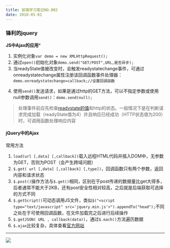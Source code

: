 ```yaml
---
title: 前端学习笔记NO.002
date: 2018-05-01
---
```

### 锋利的jquery

**JS中Ajax的应用***  

1. 实例化对象`var demo = new XMLHttpRequest();`  
2. 通过`open()`初始化对象`demo.send("GET/POST",URL,是否异步);`  
3. 当readyState值被改变时，会触发readystatechange事件，可通过onreadystatechange属性注册该回调函数事件处理器：
`demo.onreadystatechange=callback;//设置回调函数`  
<!-- more -->

4. 使用`send()`发送请求，如果是通过http的GET方法，可以不指定参数或使用null参数调用`send()`：`demo.send(null);`  
 
>处理事件前应先检查[readystate的值](http://www.blogjava.net/hulizhong/archive/2009/05/04/268846.html)和http的状态。一般情况下是在判断请求完成加载（readyState值为4）并且响应已经成功（HTTP状态值为200）时，可调用函数处理响应内容  

#### jQuery中的Ajax
常用方法  
1. `load(url [,data] [,callback])`载入远程HTML代码并插入DOM中，无参数为GET，否则为POST（会产生跨域问题）  
2. `$.get( url [,data] [,callback] [,type])`，回调函数只有两个参数，返回内容和请求状态  
3. `$.post()`操作方法与`$.get()`相同，区别在于post传递的数据量比get大得多，后者通常不能大于2KB，还有post安全性相对较高，之后就是后端获取可选择的方式不同  
4. `$.getScript()`可动态调用JS文件，类似`$("<script type="text/javascript" src='jquery.min.js'>").appendTo("head");`不同之处在于可使用回调函数，在文件加载完之后进行后续操作
5. `$.getJSON( URL , callback(data))`，通过`$.each()`方法遍历数据  
6. `$.ajax`比较复杂，具体查看[官方网站](http://www.jquery123.com/category/ajax/)


----
![](http://wx4.sinaimg.cn/large/a856d76cgy1fhimze6jbug20f00kux6p.gif)




  










